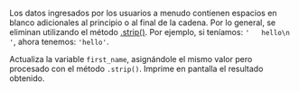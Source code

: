 
Los datos ingresados por los usuarios a menudo contienen espacios en blanco adicionales al principio o al final de la cadena. Por lo general, se eliminan utilizando el método [.strip()](https://docs.python.org/3/library/stdtypes.html). Por ejemplo, si teníamos: `'   hello\n '`, ahora tenemos: `'hello'`.

Actualiza la variable `first_name`, asignándole el mismo valor pero procesado con el método `.strip()`. Imprime en pantalla el resultado obtenido.
